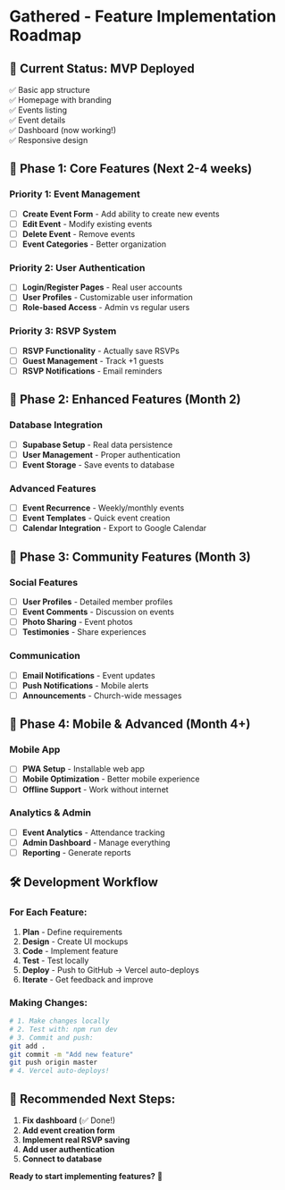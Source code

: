 # Gathered - Feature Implementation Roadmap

## 🎯 **Current Status: MVP Deployed**
✅ Basic app structure  
✅ Homepage with branding  
✅ Events listing  
✅ Event details  
✅ Dashboard (now working!)  
✅ Responsive design  

## 🚀 **Phase 1: Core Features (Next 2-4 weeks)**

### **Priority 1: Event Management**
- [ ] **Create Event Form** - Add ability to create new events
- [ ] **Edit Event** - Modify existing events
- [ ] **Delete Event** - Remove events
- [ ] **Event Categories** - Better organization

### **Priority 2: User Authentication**
- [ ] **Login/Register Pages** - Real user accounts
- [ ] **User Profiles** - Customizable user information
- [ ] **Role-based Access** - Admin vs regular users

### **Priority 3: RSVP System**
- [ ] **RSVP Functionality** - Actually save RSVPs
- [ ] **Guest Management** - Track +1 guests
- [ ] **RSVP Notifications** - Email reminders

## 🎨 **Phase 2: Enhanced Features (Month 2)**

### **Database Integration**
- [ ] **Supabase Setup** - Real data persistence
- [ ] **User Management** - Proper authentication
- [ ] **Event Storage** - Save events to database

### **Advanced Features**
- [ ] **Event Recurrence** - Weekly/monthly events
- [ ] **Event Templates** - Quick event creation
- [ ] **Calendar Integration** - Export to Google Calendar

## 🌟 **Phase 3: Community Features (Month 3)**

### **Social Features**
- [ ] **User Profiles** - Detailed member profiles
- [ ] **Event Comments** - Discussion on events
- [ ] **Photo Sharing** - Event photos
- [ ] **Testimonies** - Share experiences

### **Communication**
- [ ] **Email Notifications** - Event updates
- [ ] **Push Notifications** - Mobile alerts
- [ ] **Announcements** - Church-wide messages

## 📱 **Phase 4: Mobile & Advanced (Month 4+)**

### **Mobile App**
- [ ] **PWA Setup** - Installable web app
- [ ] **Mobile Optimization** - Better mobile experience
- [ ] **Offline Support** - Work without internet

### **Analytics & Admin**
- [ ] **Event Analytics** - Attendance tracking
- [ ] **Admin Dashboard** - Manage everything
- [ ] **Reporting** - Generate reports

## 🛠 **Development Workflow**

### **For Each Feature:**
1. **Plan** - Define requirements
2. **Design** - Create UI mockups
3. **Code** - Implement feature
4. **Test** - Test locally
5. **Deploy** - Push to GitHub → Vercel auto-deploys
6. **Iterate** - Get feedback and improve

### **Making Changes:**
```bash
# 1. Make changes locally
# 2. Test with: npm run dev
# 3. Commit and push:
git add .
git commit -m "Add new feature"
git push origin master
# 4. Vercel auto-deploys!
```

## 🎯 **Recommended Next Steps:**

1. **Fix dashboard** (✅ Done!)
2. **Add event creation form**
3. **Implement real RSVP saving**
4. **Add user authentication**
5. **Connect to database**

**Ready to start implementing features?** 🚀
